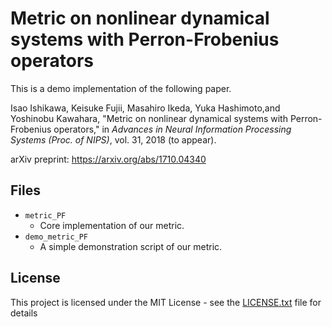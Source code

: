 # Metric on nonlinear dynamical systems with Perron-Frobenius operators
This is a demo implementation of the following paper.

Isao Ishikawa, Keisuke Fujii, Masahiro Ikeda, Yuka Hashimoto,and Yoshinobu Kawahara, "Metric on nonlinear dynamical systems with Perron-Frobenius operators," in *Advances in Neural Information Processing Systems (Proc. of NIPS)*, vol. 31, 2018 (to appear).



arXiv preprint: <https://arxiv.org/abs/1710.04340>


## Files

* `metric_PF`
	- Core implementation of our metric.
* `demo_metric_PF`
	- A simple demonstration script of our metric. 


## License

This project is licensed under the MIT License - see the [LICENSE.txt](LICENSE.txt) file for details
